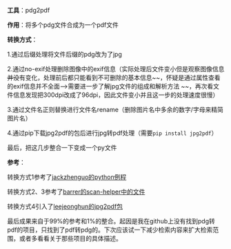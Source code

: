 **工具**：pdg2pdf

**作用**：将多个pdg文件合成为一个pdf文件

**转换方式**：

1.通过后缀处理将文件后缀的pdg改为了jpg

2.通过no-exif处理删除图像中的exif信息（实际处理后文件变小但是观察图像信息~~并没~~有变化，处理前后都只能看到不可删除的基本信息~~，怀疑是通过属性查看的exif信息并不全面-->需要进一步了解jpg文件的组成和解析方法  ~~，再次看文件信息发现把300dpi改成了96dpi，因此文件变小并且这一步的处理速度很慢）

3.通过文件名正则替换进行文件名rename（删除图片名中多余的数字/字母来精简图片名）

4.通过pip下载jpg2pdf的包后进行jpg转pdf处理（需要`pip install jpg2pdf`）

最后，把这几步整合一下变成一个py文件

**参考**：

转换方式1参考了[jackzhenguo的python例程](https://github.com/jackzhenguo/python-small-examples/blob/master/md/105.md "py")

转换方式2、3参考了[barrer的scan-helper中的文件](https://github.com/barrer/scan-helper "scan")

转换方式4引入了[leejeonghun的jpg2pdf包](https://github.com/leejeonghun/jpg2pdf)

最后成果来自于99%的参考和1%的整合。起因是我在github上没有找到pdg转pdf的项目，只找到了pdf转pdg的。下次应该试一下减少检索内容来扩大检索范围，或者多看看关于那些项目的具体描述。
